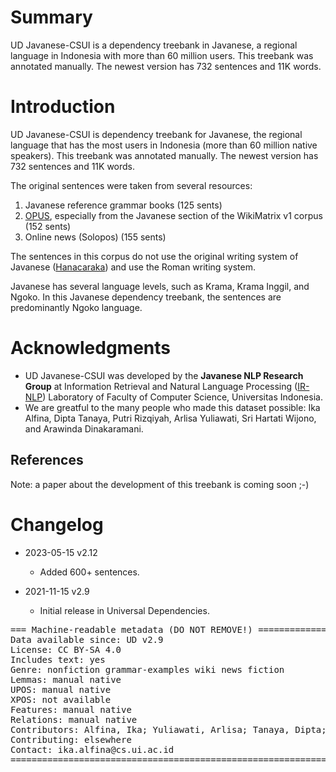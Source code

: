 # Summary

UD Javanese-CSUI is a dependency treebank in Javanese, a regional language in Indonesia with more than 60 million users. This treebank was annotated manually. The newest version has 732 sentences and 11K words.

# Introduction

UD Javanese-CSUI is dependency treebank for Javanese, the regional language that has the most users in Indonesia (more than 60 million native speakers). This treebank was annotated manually. The newest version has 732 sentences and 11K words.

The original sentences were taken from several resources: 
1. Javanese reference grammar books (125 sents)
2. [OPUS](https://opus.nlpl.eu/), especially from the Javanese section of the WikiMatrix v1 corpus (152 sents)
2. Online news (Solopos) (155 sents)

The sentences in this corpus do not use the original writing system of Javanese ([Hanacaraka](https://id.wikipedia.org/wiki/Aksara_Jawa)) and use the Roman writing system. 

Javanese has several language levels, such as Krama, Krama Inggil, and Ngoko. In this Javanese dependency treebank, the sentences are predominantly Ngoko language.

# Acknowledgments

* UD Javanese-CSUI was developed by the **Javanese NLP Research Group** at Information Retrieval and Natural Language Processing ([IR-NLP](https://ir.cs.ui.ac.id)) Laboratory of Faculty of Computer Science, Universitas Indonesia. 
* We are greatful to the many people who made this dataset possible: Ika Alfina, Dipta Tanaya, Putri Rizqiyah, Arlisa Yuliawati, Sri Hartati Wijono, and Arawinda Dinakaramani.


## References

Note: a paper about the development of this treebank is coming soon ;-)


# Changelog

* 2023-05-15 v2.12
  * Added 600+ sentences.

* 2021-11-15 v2.9
  * Initial release in Universal Dependencies.


<pre>
=== Machine-readable metadata (DO NOT REMOVE!) ================================
Data available since: UD v2.9
License: CC BY-SA 4.0
Includes text: yes
Genre: nonfiction grammar-examples wiki news fiction
Lemmas: manual native
UPOS: manual native
XPOS: not available
Features: manual native
Relations: manual native
Contributors: Alfina, Ika; Yuliawati, Arlisa; Tanaya, Dipta; Dinakaramani, Arawinda; Rizqiyah, Putri;  Wijono, Sri Hartati;
Contributing: elsewhere
Contact: ika.alfina@cs.ui.ac.id
===============================================================================
</pre>
